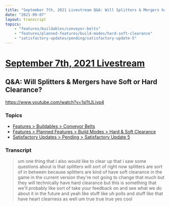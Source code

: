 ```yaml
---
title: "September 7th, 2021 Livestream Q&A: Will Splitters & Mergers have Soft or Hard Clearance?"
date: "2021-09-07"
layout: transcript
topics:
    - "features/buildables/conveyor-belts"
    - "features/planned-features/build-modes/hard-soft-clearance"
    - "satisfactory-updates/pending/satisfactory-update-5"
---
```

# [September 7th, 2021 Livestream](../2021-09-07.md)
## Q&A: Will Splitters & Mergers have Soft or Hard Clearance?
https://www.youtube.com/watch?v=1sI1tJLivp4

### Topics
* [Features > Buildables > Conveyor Belts](../topics/features/buildables/conveyor-belts.md)
* [Features > Planned Features > Build Modes > Hard & Soft Clearance](../topics/features/planned-features/build-modes/hard-soft-clearance.md)
* [Satisfactory Updates > Pending > Satisfactory Update 5](../topics/satisfactory-updates/pending/satisfactory-update-5.md)

### Transcript

> um one thing that i also would like to clear up that i saw some questions about is that splitters will sort of right now splitters are sort of in between because splitters are kind of have soft clearance in the game in the current version they're not going to change that much but they will technically have hard clearance but this is something that we'll probably like sort of take your feedback on and see what we do about it in the future and yeah like stuff like uh polls and stuff like that have heart clearness as well um true true true yes cool
